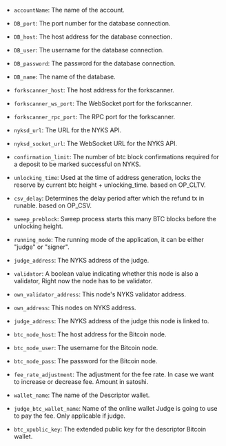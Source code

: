 - `accountName`: The name of the account.
  
- `DB_port`: The port number for the database connection.
- `DB_host`: The host address for the database connection.
- `DB_user`: The username for the database connection.
- `DB_password`: The password for the database connection.
- `DB_name`: The name of the database.
  
- `forkscanner_host`: The host address for the forkscanner.
- `forkscanner_ws_port`: The WebSocket port for the forkscanner.
- `forkscanner_rpc_port`: The RPC port for the forkscanner.
  
- `nyksd_url`: The URL for the NYKS API.
- `nyksd_socket_url`: The WebSocket URL for the NYKS API.
- `confirmation_limit`: The number of btc block confirmations required for a deposit to be marked successful on NYKS.
- `unlocking_time`: Used at the time of address generation, locks the reserve by current btc height + unlocking_time. based on OP_CLTV.
- `csv_delay`: Determines the delay period after which the refund tx in runable. based on OP_CSV.
- `sweep_preblock`: Sweep process starts this many BTC blocks before the unlocking height.
  
- `running_mode`: The running mode of the application, it can be either "judge" or "signer".
- `judge_address`: The NYKS address of the judge.
- `validator`: A boolean value indicating whether this node is also a validator, Right now the node has to be validator.
- `own_validator_address`: This node's NYKS validator address.
- `own_address`: This nodes on NYKS address.
- `judge_address`: The NYKS address of the judge this node is linked to.

- `btc_node_host`: The host address for the Bitcoin node.
- `btc_node_user`: The username for the Bitcoin node.
- `btc_node_pass`: The password for the Bitcoin node.
- `fee_rate_adjustment`: The adjustment for the fee rate. In case we want to increase or decrease fee. Amount in satoshi.
- `wallet_name`: The name of the Descriptor wallet.
- `judge_btc_wallet_name`: Name of the online wallet Judge is going to use to pay the fee. Only applicable if judge.
- `btc_xpublic_key`: The extended public key for the descriptor Bitcoin wallet.
